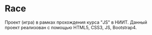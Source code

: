 # Race
Проект (игра) в рамках прохождения курса "JS" в НИИТ.
Данный проект реализован с помощью HTML5, CSS3, JS, Bootstrap4.
